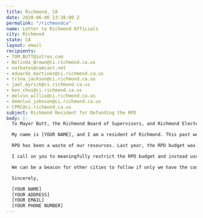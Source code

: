 ```yaml
---
title: Richmond, CA
date: 2020-06-06 13:38:00 Z
permalink: "/richmondca"
name: Letter to Richmond Officials
city: Richmond
state: CA
layout: email
recipients:
- TOM.BUTT@intres.com
- Belinda_Brown@ci.richmond.ca.us
- natbates@comcast.net
- eduardo_martinez@ci.richmond.ca.us
- trina_jackson@ci.richmond.ca.us
- jael_myrick@ci.richmond.ca.us
- ben_choi@ci.richmond.ca.us
- melvin_willis@ci.richmond.ca.us
- demnlus_johnson@ci.richmond.ca.us
- CPRC@ci.richmond.ca.us
subject: Richmond Resident for Defunding the RPD
body: |-
  To Mayor Butt, the Richmond Board of Supervisors, and Richmond Elected Officers,

  My name is [YOUR NAME], and I am a resident of Richmond. This past week, our nation has been gripped by protests calling for rapid and meaningful reevaluation of the role of policing in our communities and an end to racism and anti-Blackness. Our city has been at the forefront of much of this action. Accordingly, it has come to my attention that the budget for 2021 is being decided as these protests continue.

  RPD has been a waste of our resources. Last year, the RPD budget was $74,990,406, the majority of which comes from the Richmond general fund. While we’ve been spending extraordinary amounts on policing, we have not seen improvements to safety, homelessness, mental health, or affordability in our city. Instead, we see wasteful and harmful actions of our police.

  I call on you to meaningfully restrict the RPD budget and instead use those extraordinary resources towards solving homelessness, which is felt most by our Black neighbors and veterans. Social programs and education generally have been shown to be much more effective at promoting safety and social equity than policing and incarceration.

  We can be a beacon for other cities to follow if only we have the courage to change. Can I count on you to consider an alternative budget that puts a focus on social service programs?

  Sincerely,

  [YOUR NAME]
  [YOUR ADDRESS]
  [YOUR EMAIL]
  [YOUR PHONE NUMBER]
---
```


